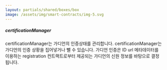 ```yaml
---
layout: partials/shared/boxes/box
image: /assets/img/smart-contracts/img-5.svg
---
```


##### certificationManager

certificationManager는 가디언의 인증상태를 관리합니다. certificationManager는 가디언의 인증 상황을 집어넣거나 뺄 수 있습니다. 가디언 인증은 ID url 메타데이터를 이용하는 registration 컨트랙트로부터 제공되는 가디언의 신원 정보를 바탕으로 결정됩니다.

